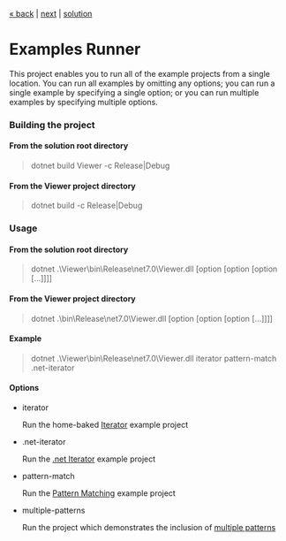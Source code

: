 [« back](../README.md#do-you-need-to-know-how-to-implement-design-patterns) | [next](../Benchmarks/README.md) | [solution](./)
# Examples Runner
This project enables you to run all of the example projects from a single location. You can run all examples by omitting any options; you can run a single example by specifying a single option; or you can run multiple examples by specifying multiple options.

### Building the project
#### From the solution root directory
> dotnet build Viewer -c Release|Debug
#### From the Viewer project directory
> dotnet build -c Release|Debug
### Usage
#### From the solution root directory
> dotnet .\Viewer\bin\Release\net7.0\Viewer.dll [option [option [option [...]]]]
#### From the Viewer project directory
> dotnet .\bin\Release\net7.0\Viewer.dll [option [option [option [...]]]]
#### Example
> dotnet .\Viewer\bin\Release\net7.0\Viewer.dll iterator pattern-match .net-iterator
#### Options
- iterator

  Run the home-baked [Iterator](../IteratorImplementation/README.md) example project
- .net-iterator

  Run the [.net Iterator](../DotNetIterator/README.md) example project
- pattern-match

  Run the [Pattern Matching](../PatternMatching/README.md) example project
- multiple-patterns

  Run the project which demonstrates the inclusion of [multiple patterns](../Sorting/README.md)
